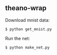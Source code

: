## theano-wrap

Download mnist data:

    $ python get_mnist.py

Run the net:

    $ python make_net.py
